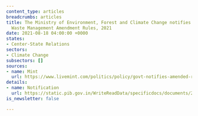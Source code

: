 ```yaml
---
content_type: articles
breadcrumbs: articles
title: The Ministry of Environment, Forest and Climate Change notifies the Plastic
  Waste Management Amendment Rules, 2021
date: 2021-08-18 04:00:00 +0000
states:
- Center-State Relations
sectors:
- Climate Change
subsectors: []
sources:
- name: Mint
  url: https://www.livemint.com/politics/policy/govt-notifies-amended-rules-for-identified-single-use-plastic-items-11628865452273.html
details:
- name: Notification
  url: https://static.pib.gov.in/WriteReadData/specificdocs/documents/2021/aug/doc202181311.pdf
is_newsletter: false

---
```

